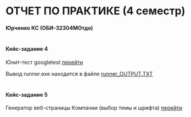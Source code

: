 # ОТЧЕТ ПО ПРАКТИКЕ (4 семестр)
#### Юрченко КС (ОБИ-32304МОтдо)
#
#### Кейс-задание 4 
Юнит-тест googletest [перейти](https://github.com/Konstnt/synergy_pratice_reports/tree/main/gtest-case%234)

Вывод runner.exe находится в файле [runner_OUTPUT.TXT](https://github.com/Konstnt/synergy_pratice_reports/blob/main/gtest-case%234/build/runner_OUTPUT.TXT)

#
#### Кейс-задание 5
Генератор веб-страницы Компании (выбор темы и шрифта) [перейти](https://github.com/Konstnt/synergy_pratice_reports/tree/main/org-html-gen-case%235)


#